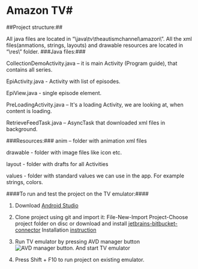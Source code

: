 # Amazon TV#
##Project structure:##

All java files are located  in “\java\tv\theautismchannel\amazon\”. All the xml files(anmations, strings, layouts) and drawable resources are located in “\res\” folder.
###Java files:###

CollectionDemoActivity.java – it is main Activity (Program guide), that contains all series.

EpiActivity.java  - Activity with list of episodes.

EpiView.java  - single episode element.

PreLoadingActivity.java – It's a loading Activity, we are looking at, when content is loading.

RetrieveFeedTask.java – AsyncTask that downloaded xml files in background.

###Resources:###
anim – folder with animation xml files

drawable - folder with image files like icon etc.

layout - folder with drafts for all Activities

values - folder with standard values we can use in the app. For example strings, colors.

####To run and test the project on the TV emulator:####

1) Download [Android Studio](http://developer.android.com/sdk/index.html)

2) Clone project using git and import it: File-New-Import Project-Choose project folder on disc or download and install [jetbrains-bitbucket-connector](https://bitbucket.org/dmitry_cherkas/jetbrains-bitbucket-connector/downloads)
Installation [instruction](http://www.goprogramming.space/connecting-android-studio-project-with-bitbucket/)

3) Run TV emulator by pressing AVD manager button ![AVD manager button](https://wtcindia.files.wordpress.com/2015/07/screen-shot-2015-07-23-at-2-49-36-pm.png). And start TV emulator

4) Press Shift + F10 to run project on existing emulator.